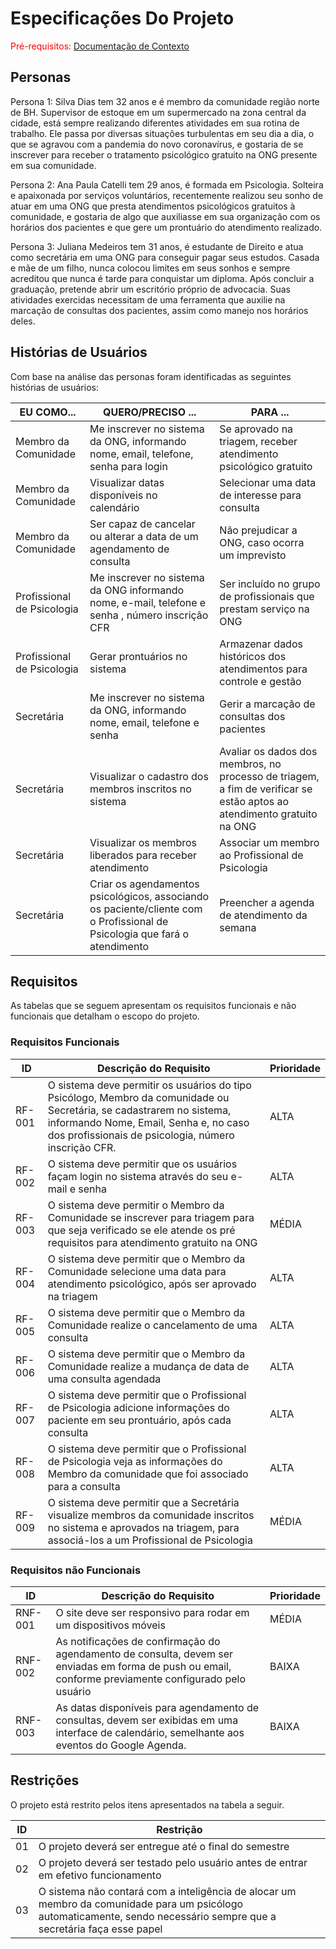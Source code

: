# Especificações Do Projeto

<span style="color:red">Pré-requisitos: <a href="1-Contexto.md"> Documentação de Contexto</a></span>


## Personas

Persona 1: Silva Dias tem 32 anos e é membro da comunidade região norte de BH. Supervisor de estoque em um supermercado na zona central da cidade, está sempre realizando diferentes atividades em sua rotina de trabalho. Ele passa por diversas situações turbulentas em seu dia a dia, o que se agravou  com a pandemia do novo coronavírus, e gostaria de se inscrever para receber o tratamento psicológico gratuito na ONG presente em sua comunidade.

Persona 2: Ana Paula Catelli tem 29 anos, é formada em Psicologia. Solteira e apaixonada por serviços voluntários, recentemente realizou seu sonho de atuar em uma ONG que presta atendimentos psicológicos gratuitos à comunidade, e gostaria de algo que auxiliasse em sua organização com os horários dos pacientes e que gere um prontuário do atendimento realizado.

Persona 3: Juliana Medeiros tem 31 anos, é estudante de Direito e atua como secretária em uma ONG para conseguir pagar seus estudos. Casada e mãe de um filho, nunca colocou limites em seus sonhos e sempre acreditou que nunca é tarde para conquistar um diploma. Após concluir a graduação, pretende abrir um escritório próprio de advocacia. Suas atividades exercidas necessitam de uma ferramenta que auxilie na marcação de consultas dos pacientes, assim como manejo nos horários deles.


## Histórias de Usuários

Com base na análise das personas foram identificadas as seguintes histórias de usuários:

|EU COMO... | QUERO/PRECISO ...  |PARA ...                  |
|--------------------|------------------------------------|----------------------------------------|
|Membro da Comunidade | Me inscrever no sistema da ONG, informando nome, email, telefone, senha para login         | Se aprovado na triagem, receber atendimento psicológico gratuito              |
|Membro da Comunidade | Visualizar datas disponíveis no calendário         | Selecionar uma data de interesse para consulta       |
|Membro da Comunidade | Ser capaz de cancelar ou alterar a data de um agendamento de consulta     | Não prejudicar a ONG, caso ocorra um imprevisto              |
|Profissional de Psicologia | Me inscrever no sistema da ONG informando nome, e-mail, telefone e senha , número inscrição CFR    | Ser incluído no grupo de profissionais que prestam serviço na ONG |
|Profissional de Psicologia | Gerar prontuários no sistema               |Armazenar dados históricos dos atendimentos para controle e gestão|
|Secretária | Me inscrever no sistema da ONG, informando nome, email, telefone e senha              | Gerir a marcação de consultas dos pacientes |
|Secretária | Visualizar o cadastro dos membros inscritos no sistema   | Avaliar os dados dos membros, no processo de triagem, a fim de verificar se estão aptos ao atendimento gratuito na ONG|
|Secretária | Visualizar os membros liberados para receber atendimento  | Associar um membro ao Profissional de Psicologia |
|Secretária | Criar os agendamentos psicológicos, associando os paciente/cliente com o Profissional de Psicologia que fará o atendimento  | Preencher a agenda de atendimento da semana |

## Requisitos

As tabelas que se seguem apresentam os requisitos funcionais e não funcionais que detalham o escopo do projeto.

### Requisitos Funcionais

|ID     | Descrição do Requisito  |Prioridade |
|-------|-------------------------|----|
|RF-001| O sistema deve permitir os usuários do tipo Psicólogo, Membro da comunidade ou Secretária, se cadastrarem no  sistema, informando Nome, Email, Senha e, no caso dos  profissionais de psicologia, número inscrição CFR.| ALTA |  
|RF-002| O sistema deve permitir que os usuários façam login no sistema através do seu e-mail e senha  | ALTA |
|RF-003| O sistema deve permitir o Membro da Comunidade se inscrever para triagem para que seja verificado se ele atende os pré requisitos para atendimento gratuito na ONG| MÉDIA |
|RF-004| O sistema deve permitir que o Membro da Comunidade selecione uma data para atendimento psicológico, após ser aprovado na triagem  | ALTA |
|RF-005| O sistema deve permitir que o Membro da Comunidade realize o cancelamento de uma consulta | ALTA|
|RF-006| O sistema deve permitir que o Membro da Comunidade realize a mudança de data de uma consulta agendada | ALTA|
|RF-007| O sistema deve permitir que o Profissional de Psicologia adicione informações do paciente em seu prontuário, após cada consulta | ALTA |
|RF-008| O sistema deve permitir que o Profissional de Psicologia veja as informações do Membro da comunidade que foi associado para a consulta | ALTA |
|RF-009| O sistema deve permitir que a Secretária visualize membros da comunidade inscritos no sistema e aprovados na triagem, para associá-los a um Profissional de Psicologia | MÉDIA |

### Requisitos não Funcionais

|ID     | Descrição do Requisito  |Prioridade |
|-------|-------------------------|----|
|RNF-001| O site deve ser responsivo para rodar em um dispositivos móveis | MÉDIA | 
|RNF-002| As notificações de confirmação do agendamento de consulta, devem ser enviadas em forma de push ou email, conforme previamente configurado pelo usuário  | BAIXA | 
|RNF-003| As datas disponíveis para agendamento de consultas, devem ser exibidas em uma interface de calendário, semelhante aos eventos do Google Agenda. | BAIXA |

## Restrições

O projeto está restrito pelos itens apresentados na tabela a seguir.

|ID| Restrição                                             |
|--|-------------------------------------------------------|
|01| O projeto deverá ser entregue até o final do semestre |
|02| O projeto deverá ser testado pelo usuário antes de entrar em efetivo funcionamento  |
|03| O sistema não contará com a inteligência de alocar um membro da comunidade para um psicólogo automaticamente, sendo necessário sempre que a secretária faça esse papel  |
